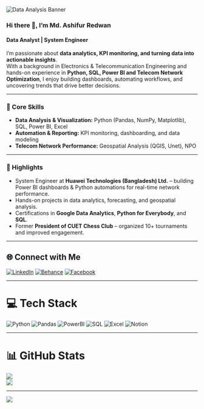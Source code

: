 <img src="https://static.vecteezy.com/system/resources/previews/070/871/015/large_2x/data-analysis-on-transparent-screen-with-cityscape-background-free-photo.jpg" alt="Data Analysis Banner" />

### Hi there 👋, I’m Md. Ashifur Redwan  
#### Data Analyst | System Engineer  

I’m passionate about **data analytics, KPI monitoring, and turning data into actionable insights**.  
With a background in Electronics & Telecommunication Engineering and hands-on experience in **Python, SQL, Power BI and Telecom Network Optimization**, I enjoy building dashboards, automating workflows, and uncovering trends that drive better decisions.

---

### 🔹 Core Skills
- **Data Analysis & Visualization:** Python (Pandas, NumPy, Matplotlib), SQL, Power BI, Excel  
- **Automation & Reporting:** KPI monitoring, dashboarding, and data modeling  
- **Telecom Network Performance:** Geospatial Analysis (QGIS, Unet), NPO  

---

### 🔹 Highlights
- System Engineer at **Huawei Technologies (Bangladesh) Ltd.** – building Power BI dashboards & Python automations for real-time network performance.  
- Hands-on projects in data analytics, forecasting, and geospatial analysis.  
- Certifications in **Google Data Analytics**, **Python for Everybody**, and **SQL**.  
- Former **President of CUET Chess Club** – organized 10+ tournaments and improved engagement.  

---

## 🌐 Connect with Me
[![LinkedIn](https://img.shields.io/badge/LinkedIn-%230077B5.svg?logo=linkedin&logoColor=white)](https://linkedin.com/in/ashifur-redwan)
[![Behance](https://img.shields.io/badge/Behance-1769ff?logo=behance&logoColor=white)](https://behance.net/ashifurredwan)
[![Facebook](https://img.shields.io/badge/Facebook-%231877F2.svg?logo=Facebook&logoColor=white)](https://facebook.com/irad.sakib)

---

# 💻 Tech Stack
![Python](https://img.shields.io/badge/python-3670A0?style=for-the-badge&logo=python&logoColor=ffdd54)
![Pandas](https://img.shields.io/badge/pandas-%23150458.svg?style=for-the-badge&logo=pandas&logoColor=white)
![PowerBI](https://img.shields.io/badge/Power%20BI-F2C811?style=for-the-badge&logo=powerbi&logoColor=black)
![SQL](https://img.shields.io/badge/SQL-%230074C1.svg?style=for-the-badge&logo=postgresql&logoColor=white)
![Excel](https://img.shields.io/badge/Excel-217346?style=for-the-badge&logo=microsoft-excel&logoColor=white)
![Notion](https://img.shields.io/badge/Notion-%23000000.svg?style=for-the-badge&logo=notion&logoColor=white)

---

# 📊 GitHub Stats
![](https://github-readme-stats.vercel.app/api?username=AshifurRedwan&theme=dark&hide_border=false&include_all_commits=false&count_private=false)<br/>
![](https://github-readme-streak-stats.herokuapp.com/?user=AshifurRedwan&theme=dark&hide_border=false)

---
[![](https://visitcount.itsvg.in/api?id=AshifurRedwan&icon=0&color=0)](https://visitcount.itsvg.in)
